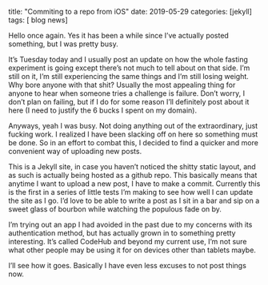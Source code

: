 title: "Commiting to a repo from iOS" date: 2019-05-29 categories: [jekyll] tags: [ blog news]

Hello once again. Yes it has been a while since I’ve actually posted something, but I was pretty busy.


It’s Tuesday today and I usually post an update on how the whole fasting experiment is going except there’s not much to tell about on that side. I’m still on it, I’m still experiencing the same things and I’m still losing weight. Why bore anyone with that shit? Usually the most appealing thing for anyone to hear when someone tries a challenge is failure. Don’t worry, I don’t plan on failing, but if I do for some reason I’ll definitely post about it here (I need to justify the 6 bucks I spent on my domain).

Anyways, yeah I was busy. Not doing anything out of the extraordinary, just fucking work. I realized I have been slacking off on here so something must be done. So in an effort to combat this, I decided to find a quicker and more convenient way of uploading new posts. 

This is a Jekyll site, in case you haven’t noticed the shitty static layout, and as such is actually being hosted as a github repo. This basically means that anytime I want to upload a new post, I have to make a commit. Currently this is the first in a series of little tests I’m making to see how well I can update the site as I go. I’d love to be able to write a post as I sit in a bar and sip on a sweet glass of bourbon while watching the populous fade on by. 

I’m trying out an app I had avoided in the past due to my concerns with its authentication method, but has actually grown in to something pretty interesting. It’s called CodeHub and beyond my current use, I’m not sure what other people may be using it for on devices other than tablets maybe.

I’ll see how it goes. Basically I have even less excuses to not post things now.
